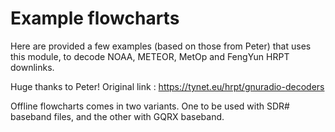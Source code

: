 # Example flowcharts

Here are provided a few examples (based on those from Peter) that uses this module, to decode NOAA, METEOR, MetOp and FengYun HRPT downlinks.

Huge thanks to Peter! Original link : https://tynet.eu/hrpt/gnuradio-decoders

Offline flowcharts comes in two variants. One to be used with SDR# baseband files, and the other with GQRX baseband.